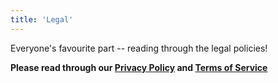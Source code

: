 ```yaml
---
title: 'Legal'
---
```


Everyone's favourite part -- reading through the legal policies!

**Please read through our [Privacy Policy](/docs/privacy) and [Terms of Service](/docs/tos)**

